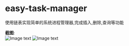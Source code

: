 # easy-task-manager
使用链表实现简单的系统进程管理器,完成插入,删除,查询等功能  
  
  
  
**截图**:  
![Image text](https://github.com/lmy2013/easy-task-manager/blob/master/taskmanager/screenshot/20190313170826.png)
![Image text](https://github.com/lmy2013/easy-task-manager/blob/master/taskmanager/screenshot/20190313170852.png)

